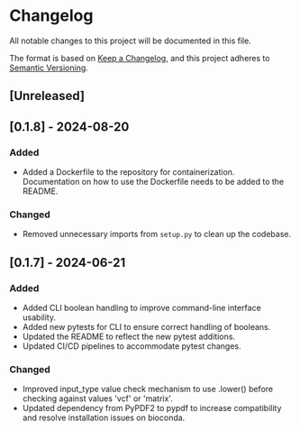 # Changelog

All notable changes to this project will be documented in this file.

The format is based on [Keep a Changelog](https://keepachangelog.com/en/1.0.0/), and this project adheres to [Semantic Versioning](https://semver.org/spec/v2.0.0.html).

## [Unreleased]

## [0.1.8] - 2024-08-20

### Added
- Added a Dockerfile to the repository for containerization. Documentation on how to use the Dockerfile needs to be added to the README.

### Changed
- Removed unnecessary imports from `setup.py` to clean up the codebase.

## [0.1.7] - 2024-06-21

### Added
- Added CLI boolean handling to improve command-line interface usability.
- Added new pytests for CLI to ensure correct handling of booleans.
- Updated the README to reflect the new pytest additions.
- Updated CI/CD pipelines to accommodate pytest changes.

### Changed
- Improved input_type value check mechanism to use .lower() before checking against values 'vcf' or 'matrix'.
- Updated dependency from PyPDF2 to pypdf to increase compatibility and resolve installation issues on bioconda.
